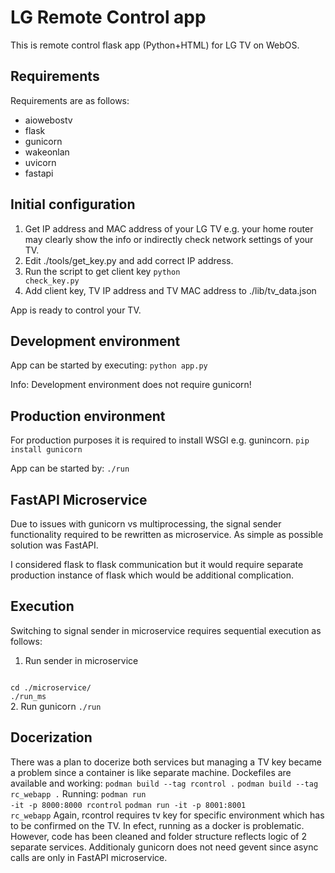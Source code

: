 # LG Remote Control app
This is remote control flask app (Python+HTML) for LG TV on WebOS. 

## Requirements
Requirements are as follows:
  * aiowebostv
  * flask
  * gunicorn
  * wakeonlan
  * uvicorn
  * fastapi

## Initial configuration
1. Get IP address and MAC address of your LG TV e.g. your home router may clearly show the info or indirectly check network settings of your TV.
2. Edit ./tools/get_key.py and add correct IP address.
3. Run the script to get client key <code>python check_key.py</code>
4. Add client key, TV IP address and TV MAC address to ./lib/tv_data.json

App is ready to control your TV.

## Development environment
App can be started by executing:
<code>python app.py</code>

Info: Development environment does not require gunicorn!

## Production environment
For production purposes it is required to install WSGI e.g. gunincorn.
<code>pip install gunicorn</code>

App can be started by:
<code>./run </code>

## FastAPI Microservice
Due to issues with gunicorn vs multiprocessing, the signal sender functionality required to be rewritten as microservice. As simple as possible solution was FastAPI. 

I considered flask to flask communication but it would require separate production instance of flask which would be additional complication.

## Execution
Switching to signal sender in microservice requires sequential execution as follows:
1. Run sender in microservice 
<code>
cd ./microservice/
./run_ms
</code>
2. Run gunicorn <code>./run</code>

## Docerization
There was a plan to docerize both services but managing a TV key became a problem since a container is like separate machine. Dockefiles are available and working:
<code>podman build --tag rcontrol .</code>
<code>podman build --tag rc_webapp .</code>
Running:
<code>podman run -it -p 8000:8000 rcontrol</code>
<code>podman run -it -p 8001:8001 rc_webapp</code>
Again, rcontrol requires tv key for specific environment which has to be confirmed on the TV. In efect, running as a docker is problematic. However, code has been cleaned and folder structure reflects logic of 2 separate services. Additionaly gunicorn does not need gevent since async calls are only in FastAPI microservice.
